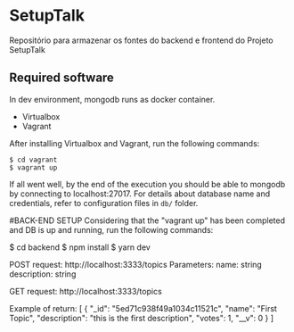 # SetupTalk
Repositório para armazenar os fontes do backend e frontend do Projeto SetupTalk


## Required software
In dev environment, mongodb runs as docker container.
- Virtualbox
- Vagrant

After installing Virtualbox and Vagrant, run the following commands:
```
$ cd vagrant
$ vagrant up
```

If all went well, by the end of the execution you should be able to mongodb by
connecting to localhost:27017. For details about database name and credentials,
refer to configuration files in `db/` folder.

#BACK-END SETUP
Considering that the "vagrant up" has been completed and DB is up and running, run the following commands:

$ cd backend
$ npm install
$ yarn dev

POST request:
http://localhost:3333/topics
Parameters: name: string
            description: string

GET request:
http://localhost:3333/topics

Example of return:
[
    {
        "_id": "5ed71c938f49a1034c11521c",
        "name": "First Topic",
        "description": "this is the first description",
        "votes": 1,
        "__v": 0
    }
]

